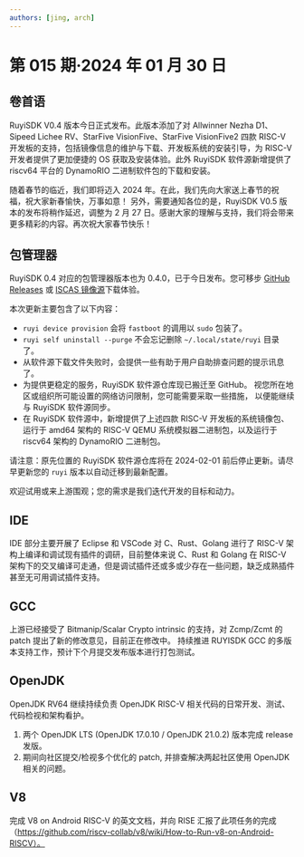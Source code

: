 ```yaml
---
authors: [jing, arch]
---
```


# 第 015 期·2024 年 01 月 30 日

## 卷首语

RuyiSDK V0.4 版本今日正式发布。此版本添加了对 Allwinner Nezha D1、Sipeed Lichee RV、StarFive VisionFive、StarFive VisionFive2 四款 RISC-V 开发板的支持，包括镜像信息的维护与下载、开发板系统的安装引导，为 RISC-V 开发者提供了更加便捷的 OS 获取及安装体验。此外 RuyiSDK 软件源新增提供了 riscv64 平台的 DynamoRIO 二进制软件包的下载和安装。

随着春节的临近，我们即将迈入 2024 年。在此，我们先向大家送上春节的祝福，祝大家新春愉快，万事如意！
另外，需要通知各位的是，RuyiSDK V0.5 版本的发布将稍作延迟，调整为 2 月 27 日。感谢大家的理解与支持，我们将会带来更多精彩的内容。再次祝大家春节快乐！

## 包管理器

RuyiSDK 0.4 对应的包管理器版本也为 0.4.0，已于今日发布。您可移步
[GitHub Releases][GitHub Releases] 或 [ISCAS 镜像源][iscas]下载体验。

[GitHub Releases]: https://github.com/ruyisdk/ruyi/releases/tag/0.4.0
[iscas]: https://mirror.iscas.ac.cn/ruyisdk/ruyi/releases/0.4.0/

本次更新主要包含了以下内容：

- `ruyi device provision` 会将 `fastboot` 的调用以 `sudo` 包装了。
- `ruyi self uninstall --purge` 不会忘记删除 `~/.local/state/ruyi` 目录了。
- 从软件源下载文件失败时，会提供一些有助于用户自助排查问题的提示讯息了。
- 为提供更稳定的服务，RuyiSDK 软件源仓库现已搬迁至 GitHub。
  视您所在地区或组织所可能设置的网络访问限制，您可能需要采取一些措施，
  以便能继续与 RuyiSDK 软件源同步。
- 在 RuyiSDK 软件源中，新增提供了上述四款 RISC-V 开发板的系统镜像包、运行于
  amd64 架构的 RISC-V QEMU 系统模拟器二进制包，以及运行于 riscv64 架构的
  DynamoRIO 二进制包。

请注意：原先位置的 RuyiSDK 软件源仓库将在 2024-02-01 前后停止更新。请尽早更新您的
`ruyi` 版本以自动迁移到最新配置。

欢迎试用或来上游围观；您的需求是我们迭代开发的目标和动力。

## IDE

IDE 部分主要开展了 Eclipse 和 VSCode 对 C、Rust、Golang 进行了 RISC-V 架构上编译和调试现有插件的调研，目前整体来说 C、Rust 和 Golang 在 RISC-V 架构下的交叉编译可走通，但是调试插件还或多或少存在一些问题，缺乏成熟插件甚至无可用调试插件支持。

## GCC

上游已经接受了 Bitmanip/Scalar Crypto intrinsic 的支持，对 Zcmp/Zcmt 的 patch 提出了新的修改意见，目前正在修改中。 持续推进 RUYISDK GCC 的多版本支持工作，预计下个月提交发布版本进行打包测试。

## OpenJDK

OpenJDK RV64 继续持续负责 OpenJDK RISC-V 相关代码的日常开发、测试、代码检视和架构看护。

1. 两个 OpenJDK LTS (OpenJDK 17.0.10 / OpenJDK 21.0.2) 版本完成 release 发版。
2. 期间向社区提交/检视多个优化的 patch, 并排查解决两起社区使用 OpenJDK 相关的问题。

## V8

完成 V8 on Android RISC-V 的英文文档，并向 RISE 汇报了此项任务的完成（https://github.com/riscv-collab/v8/wiki/How-to-Run-v8-on-Android-RISCV）。

